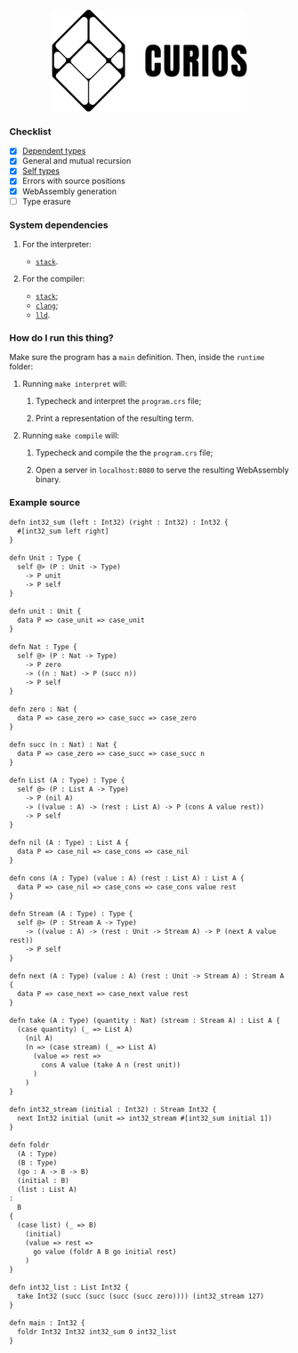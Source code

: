<p align="center">
  <img width="350" height="183" src="https://github.com/valmirjunior0088/curios/raw/master/logo.png">
</p>

### Checklist

- [x] [Dependent types](https://www.microsoft.com/en-us/research/wp-content/uploads/1997/01/henk.pdf)
- [x] General and mutual recursion
- [x] [Self types](https://homepage.divms.uiowa.edu/~astump/papers/fu-stump-rta-tlca-14.pdf)
- [x] Errors with source positions
- [x] WebAssembly generation
- [ ] Type erasure

### System dependencies

1) For the interpreter:

    - [`stack`](https://www.haskellstack.org/).

2) For the compiler:

    - [`stack`](https://www.haskellstack.org/);
    - [`clang`](https://clang.llvm.org/);
    - [`lld`](https://lld.llvm.org/).

### How do I run this thing?

Make sure the program has a `main` definition. Then, inside the `runtime` folder:

1) Running `make interpret` will:

    1) Typecheck and interpret the `program.crs` file;

    2) Print a representation of the resulting term.

2) Running `make compile` will:

    1) Typecheck and compile the the `program.crs` file;

    2) Open a server in `localhost:8080` to serve the resulting WebAssembly binary.

### Example source

```
defn int32_sum (left : Int32) (right : Int32) : Int32 {
  #[int32_sum left right]
}

defn Unit : Type {
  self @> (P : Unit -> Type)
    -> P unit
    -> P self
}

defn unit : Unit {
  data P => case_unit => case_unit
}

defn Nat : Type {
  self @> (P : Nat -> Type)
    -> P zero
    -> ((n : Nat) -> P (succ n))
    -> P self
}

defn zero : Nat {
  data P => case_zero => case_succ => case_zero
}

defn succ (n : Nat) : Nat {
  data P => case_zero => case_succ => case_succ n
}

defn List (A : Type) : Type {
  self @> (P : List A -> Type)
    -> P (nil A)
    -> ((value : A) -> (rest : List A) -> P (cons A value rest))
    -> P self
}

defn nil (A : Type) : List A {
  data P => case_nil => case_cons => case_nil
}

defn cons (A : Type) (value : A) (rest : List A) : List A {
  data P => case_nil => case_cons => case_cons value rest
}

defn Stream (A : Type) : Type {
  self @> (P : Stream A -> Type)
    -> ((value : A) -> (rest : Unit -> Stream A) -> P (next A value rest))
    -> P self
}

defn next (A : Type) (value : A) (rest : Unit -> Stream A) : Stream A {
  data P => case_next => case_next value rest
}

defn take (A : Type) (quantity : Nat) (stream : Stream A) : List A {
  (case quantity) (_ => List A)
    (nil A)
    (n => (case stream) (_ => List A)
      (value => rest =>
        cons A value (take A n (rest unit))
      )
    )
}

defn int32_stream (initial : Int32) : Stream Int32 {
  next Int32 initial (unit => int32_stream #[int32_sum initial 1])
}

defn foldr
  (A : Type)
  (B : Type)
  (go : A -> B -> B)
  (initial : B)
  (list : List A)
:
  B
{
  (case list) (_ => B)
    (initial)
    (value => rest =>
      go value (foldr A B go initial rest)
    )
}

defn int32_list : List Int32 {
  take Int32 (succ (succ (succ (succ zero)))) (int32_stream 127)
}

defn main : Int32 {
  foldr Int32 Int32 int32_sum 0 int32_list
}
```
